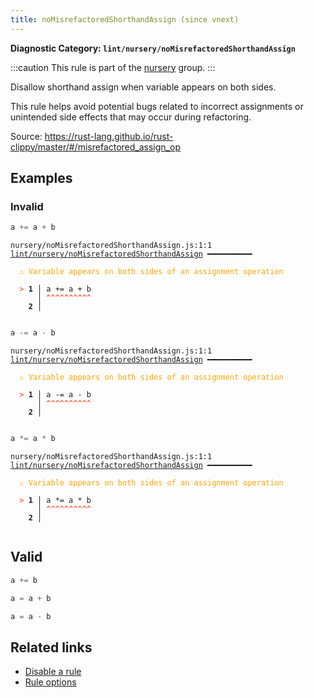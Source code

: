 ```yaml
---
title: noMisrefactoredShorthandAssign (since vnext)
---
```


**Diagnostic Category: `lint/nursery/noMisrefactoredShorthandAssign`**

:::caution
This rule is part of the [nursery](/linter/rules/#nursery) group.
:::

Disallow shorthand assign when variable appears on both sides.

This rule helps avoid potential bugs related to incorrect assignments or unintended
side effects that may occur during refactoring.

Source: https://rust-lang.github.io/rust-clippy/master/#/misrefactored_assign_op

## Examples

### Invalid

```jsx
a += a + b
```

<pre class="language-text"><code class="language-text">nursery/noMisrefactoredShorthandAssign.js:1:1 <a href="https://biomejs.dev/lint/rules/no-misrefactored-shorthand-assign">lint/nursery/noMisrefactoredShorthandAssign</a> ━━━━━━━━━━

<strong><span style="color: Orange;">  </span></strong><strong><span style="color: Orange;">⚠</span></strong> <span style="color: Orange;">Variable appears on both sides of an assignment operation</span>
  
<strong><span style="color: Tomato;">  </span></strong><strong><span style="color: Tomato;">&gt;</span></strong> <strong>1 │ </strong>a += a + b
   <strong>   │ </strong><strong><span style="color: Tomato;">^</span></strong><strong><span style="color: Tomato;">^</span></strong><strong><span style="color: Tomato;">^</span></strong><strong><span style="color: Tomato;">^</span></strong><strong><span style="color: Tomato;">^</span></strong><strong><span style="color: Tomato;">^</span></strong><strong><span style="color: Tomato;">^</span></strong><strong><span style="color: Tomato;">^</span></strong><strong><span style="color: Tomato;">^</span></strong><strong><span style="color: Tomato;">^</span></strong>
    <strong>2 │ </strong>
  
</code></pre>

```jsx
a -= a - b
```

<pre class="language-text"><code class="language-text">nursery/noMisrefactoredShorthandAssign.js:1:1 <a href="https://biomejs.dev/lint/rules/no-misrefactored-shorthand-assign">lint/nursery/noMisrefactoredShorthandAssign</a> ━━━━━━━━━━

<strong><span style="color: Orange;">  </span></strong><strong><span style="color: Orange;">⚠</span></strong> <span style="color: Orange;">Variable appears on both sides of an assignment operation</span>
  
<strong><span style="color: Tomato;">  </span></strong><strong><span style="color: Tomato;">&gt;</span></strong> <strong>1 │ </strong>a -= a - b
   <strong>   │ </strong><strong><span style="color: Tomato;">^</span></strong><strong><span style="color: Tomato;">^</span></strong><strong><span style="color: Tomato;">^</span></strong><strong><span style="color: Tomato;">^</span></strong><strong><span style="color: Tomato;">^</span></strong><strong><span style="color: Tomato;">^</span></strong><strong><span style="color: Tomato;">^</span></strong><strong><span style="color: Tomato;">^</span></strong><strong><span style="color: Tomato;">^</span></strong><strong><span style="color: Tomato;">^</span></strong>
    <strong>2 │ </strong>
  
</code></pre>

```jsx
a *= a * b
```

<pre class="language-text"><code class="language-text">nursery/noMisrefactoredShorthandAssign.js:1:1 <a href="https://biomejs.dev/lint/rules/no-misrefactored-shorthand-assign">lint/nursery/noMisrefactoredShorthandAssign</a> ━━━━━━━━━━

<strong><span style="color: Orange;">  </span></strong><strong><span style="color: Orange;">⚠</span></strong> <span style="color: Orange;">Variable appears on both sides of an assignment operation</span>
  
<strong><span style="color: Tomato;">  </span></strong><strong><span style="color: Tomato;">&gt;</span></strong> <strong>1 │ </strong>a *= a * b
   <strong>   │ </strong><strong><span style="color: Tomato;">^</span></strong><strong><span style="color: Tomato;">^</span></strong><strong><span style="color: Tomato;">^</span></strong><strong><span style="color: Tomato;">^</span></strong><strong><span style="color: Tomato;">^</span></strong><strong><span style="color: Tomato;">^</span></strong><strong><span style="color: Tomato;">^</span></strong><strong><span style="color: Tomato;">^</span></strong><strong><span style="color: Tomato;">^</span></strong><strong><span style="color: Tomato;">^</span></strong>
    <strong>2 │ </strong>
  
</code></pre>

## Valid

```jsx
a += b
```

```jsx
a = a + b
```

```jsx
a = a - b
```

## Related links

- [Disable a rule](/linter/#disable-a-lint-rule)
- [Rule options](/linter/#rule-options)
